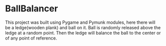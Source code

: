 # BallBalancer

This project was built using Pygame and Pymunk modules, here there will be a ledge(wooden plank) and ball on it. Ball is randomly released above the ledge at a random point.
Then the ledge will balance the ball to the center or of any point of reference.
